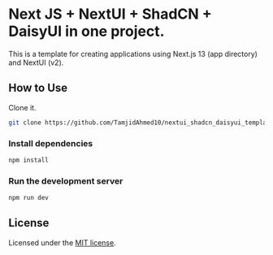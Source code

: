 # Next JS + NextUI + ShadCN + DaisyUI in one project.



This is a template for creating applications using Next.js 13 (app directory) and NextUI (v2).


## How to Use

Clone it. 

```bash
git clone https://github.com/TamjidAhmed10/nextui_shadcn_daisyui_template.git
```

### Install dependencies

```bash
npm install
```

### Run the development server

```bash
npm run dev
```

## License

Licensed under the [MIT license](https://github.com/nextui-org/next-app-template/blob/main/LICENSE).
